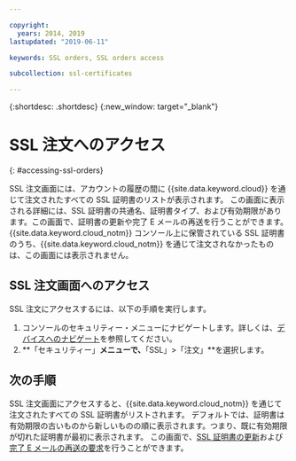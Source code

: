 ```yaml
---

copyright:
  years: 2014, 2019
lastupdated: "2019-06-11"

keywords: SSL orders, SSL orders access

subcollection: ssl-certificates

---
```


{:shortdesc: .shortdesc}
{:new_window: target="_blank"}

# SSL 注文へのアクセス
{: #accessing-ssl-orders}

SSL 注文画面には、アカウントの履歴の間に {{site.data.keyword.cloud}} を通じて注文されたすべての SSL 証明書のリストが表示されます。 この画面に表示される詳細には、SSL 証明書の共通名、証明書タイプ、および有効期限があります。この画面で、証明書の更新や完了 E メールの再送を行うことができます。 {{site.data.keyword.cloud_notm}} コンソール上に保管されている SSL 証明書のうち、{{site.data.keyword.cloud_notm}} を通じて注文されなかったものは、この画面には表示されません。

## SSL 注文画面へのアクセス

SSL 注文にアクセスするには、以下の手順を実行します。

1. コンソールのセキュリティー・メニューにナビゲートします。詳しくは、[デバイスへのナビゲート](/docs/infrastructure/ssl-certificates?topic=virtual-servers-navigating-devices)を参照してください。
2. **「セキュリティー」**メニューで、**「SSL」>「注文」**を選択します。

## 次の手順

SSL 注文画面にアクセスすると、{{site.data.keyword.cloud_notm}} を通じて注文されたすべての SSL 証明書がリストされます。 デフォルトでは、証明書は有効期限の古いものから新しいものの順に表示されます。つまり、既に有効期限が切れた証明書が最初に表示されます。 この画面で、[SSL 証明書の更新](/docs/infrastructure/ssl-certificates?topic=ssl-certificates-renewing-ssl-certificates#renewing-an-ssl-certificate)および[完了 E メールの再送の要求](/docs/infrastructure/ssl-certificates?topic=ssl-certificates-requesting-an-ssl-certificate-fulfillment-email)を行うことができます。
